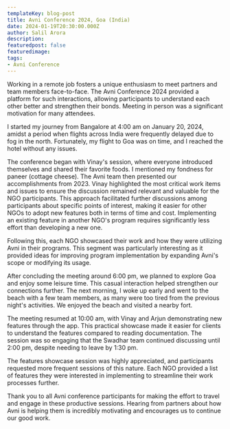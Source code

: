 ```yaml
---
templateKey: blog-post
title: Avni Conference 2024, Goa (India)
date: 2024-01-19T20:30:00.000Z
author: Salil Arora 
description:
featuredpost: false
featuredimage:
tags: 
- Avni Conference
---
```





Working in a remote job fosters a unique enthusiasm to meet partners and team members face-to-face. The Avni Conference 2024 provided a platform for such interactions, allowing participants to understand each other better and strengthen their bonds. Meeting in person was a significant motivation for many attendees.

I started my journey from Bangalore at 4:00 am on January 20, 2024, amidst a period when flights across India were frequently delayed due to fog in the north. Fortunately, my flight to Goa was on time, and I reached the hotel without any issues.

The conference began with Vinay's session, where everyone introduced themselves and shared their favorite foods. I mentioned my fondness for paneer (cottage cheese). The Avni team then presented our accomplishments from 2023. Vinay highlighted the most critical work items and issues to ensure the discussion remained relevant and valuable for the NGO participants. This approach facilitated further discussions among participants about specific points of interest, making it easier for other NGOs to adopt new features both in terms of time and cost. Implementing an existing feature in another NGO's program requires significantly less effort than developing a new one.

Following this, each NGO showcased their work and how they were utilizing Avni in their programs. This segment was particularly interesting as it provided ideas for improving program implementation by expanding Avni's scope or modifying its usage.


After concluding the meeting around 6:00 pm, we planned to explore Goa and enjoy some leisure time. This casual interaction helped strengthen our connections further. The next morning, I woke up early and went to the beach with a few team members, as many were too tired from the previous night's activities. We enjoyed the beach and visited a nearby fort.

The meeting resumed at 10:00 am, with Vinay and Arjun demonstrating new features through the app. This practical showcase made it easier for clients to understand the features compared to reading documentation. The session was so engaging that the Swadhar team continued discussing until 2:00 pm, despite needing to leave by 1:30 pm.

The features showcase session was highly appreciated, and participants requested more frequent sessions of this nature. Each NGO provided a list of features they were interested in implementing to streamline their work processes further.

Thank you to all Avni conference participants for making the effort to travel and engage in these productive sessions. Hearing from partners about how Avni is helping them is incredibly motivating and encourages us to continue our good work.
